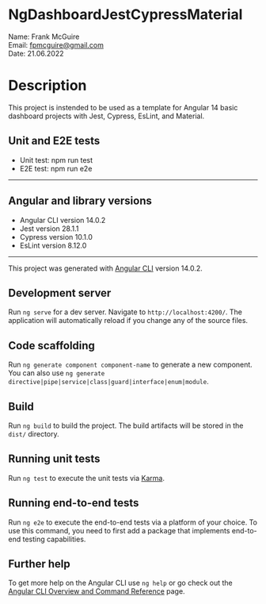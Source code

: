 # NgDashboardJestCypressMaterial

Name: Frank McGuire <br>
Email: fpmcguire@gmail.com <br>
Date: 21.06.2022

# Description

This project is instended to be used as a template for Angular 14 basic dashboard projects with Jest, Cypress, EsLint, and Material.

## Unit and E2E tests

<ul>
  <li>Unit test: npm run test</li>
  <li>E2E test: npm run e2e</li>
</ul>

<hr>

## Angular and library versions

<ul>
  <li>Angular CLI version 14.0.2</li>
  <li>Jest version 28.1.1</li>
  <li>Cypress version 10.1.0</li>
  <li>EsLint version 8.12.0</li>
</ul>

<hr>

This project was generated with [Angular CLI](https://github.com/angular/angular-cli) version 14.0.2.

## Development server

Run `ng serve` for a dev server. Navigate to `http://localhost:4200/`. The application will automatically reload if you change any of the source files.

## Code scaffolding

Run `ng generate component component-name` to generate a new component. You can also use `ng generate directive|pipe|service|class|guard|interface|enum|module`.

## Build

Run `ng build` to build the project. The build artifacts will be stored in the `dist/` directory.

## Running unit tests

Run `ng test` to execute the unit tests via [Karma](https://karma-runner.github.io).

## Running end-to-end tests

Run `ng e2e` to execute the end-to-end tests via a platform of your choice. To use this command, you need to first add a package that implements end-to-end testing capabilities.

## Further help

To get more help on the Angular CLI use `ng help` or go check out the [Angular CLI Overview and Command Reference](https://angular.io/cli) page.
